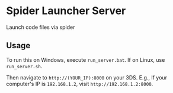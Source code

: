 Spider Launcher Server
====

Launch code files via spider

Usage
---
To run this on Windows, execute `run_server.bat`. If on Linux, use `run_server.sh`.

Then navigate to `http://(YOUR_IP):8000` on your 3DS. E.g., If your computer's IP is `192.168.1.2`, visit `http://192.168.1.2:8000`.